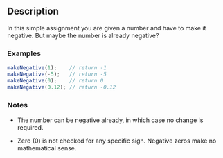 ## Description

In this simple assignment you are given a number and have to make it negative. But maybe the number is already negative?

### Examples

```js
makeNegative(1);    // return -1
makeNegative(-5);   // return -5
makeNegative(0);    // return 0
makeNegative(0.12); // return -0.12
```

### Notes

- The number can be negative already, in which case no change is required.

- Zero (0) is not checked for any specific sign. Negative zeros make no mathematical sense.